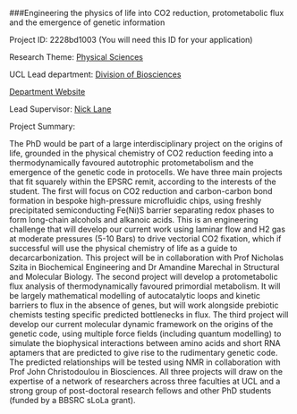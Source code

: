 ###Engineering the physics of life into CO2 reduction, protometabolic flux and the emergence of genetic information

Project ID: 2228bd1003
(You will need this ID for your application)

Research Theme: [Physical Sciences](../themes/physical-sciences.md)

UCL Lead department: [Division of Biosciences](../departments/division-of-biosciences.md)

[Department Website](https://www.ucl.ac.uk/biosciences)

Lead Supervisor: [Nick Lane](https://iris.ucl.ac.uk/iris/browse/profile?upi=NJLAN31)

Project Summary:

The PhD would be part of a large interdisciplinary project on the origins of life, grounded in the physical chemistry of CO2 reduction feeding into a thermodynamically favoured autotrophic protometabolism and the emergence of the genetic code in protocells. We have three main projects that fit squarely within the EPSRC remit, according to the interests of the student. The first will focus on CO2 reduction and carbon-carbon bond formation in bespoke high-pressure microfluidic chips, using freshly precipitated semiconducting Fe(Ni)S barrier separating redox phases to form long-chain alcohols and alkanoic acids. This is an engineering challenge that will develop our current work using laminar flow and H2 gas at moderate pressures (5-10 Bars) to drive vectorial CO2 fixation, which if successful will use the physical chemistry of life as a guide to decarcarbonization. This project will be in collaboration with Prof Nicholas Szita in Biochemical Engineering and Dr Amandine Marechal in Structural and Molecular Biology. The second project will develop a protometabolic flux analysis of thermodynamically favoured primordial metabolism. It will be largely mathematical modelling of autocatalytic loops and kinetic barriers to flux in the absence of genes, but will work alongside prebiotic chemists testing specific predicted bottlenecks in flux. The third project will develop our current molecular dynamic framework on the origins of the genetic code, using multiple force fields (including quantum modelling) to simulate the biophysical interactions between amino acids and short RNA aptamers that are predicted to give rise to the rudimentary genetic code. The predicted relationships will be tested using NMR in collaboration with Prof John Christodoulou in Biosciences. All three projects will draw on the expertise of a network of researchers across three faculties at UCL and a strong group of post-doctoral research fellows and other PhD students (funded by a BBSRC sLoLa grant).